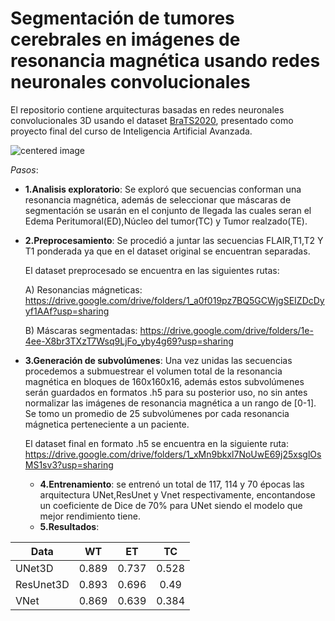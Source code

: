 # Segmentación de tumores cerebrales en imágenes de resonancia magnética usando redes neuronales convolucionales

El repositorio contiene arquitecturas basadas en redes neuronales convolucionales 3D usando el dataset <a href="https://www.kaggle.com/awsaf49/brats20-dataset-training-validation">BraTS2020</a>, presentado como proyecto final del curso de Inteligencia Artificial Avanzada.

<img src="https://github.com/renzoguerrero17/Segmentacion-de-tumores-cerebrales-usando-redes-neuronales-convolucionales/blob/master/assets/Brats2020.gif" alt="centered image">

*Pasos*:

- **1.Analisis exploratorio**: Se exploró que secuencias conforman una resonancia magnética, además de seleccionar que máscaras de segmentación se usarán en el conjunto de llegada las cuales seran el Edema Peritumoral(ED),Núcleo del tumor(TC) y Tumor realzado(TE).

- **2.Preprocesamiento**: Se procedió a juntar las secuencias FLAIR,T1,T2  Y T1 ponderada ya que en el dataset original se encuentran separadas.

   El dataset preprocesado se encuentra en las siguientes rutas:

   A) Resonancias mágneticas: https://drive.google.com/drive/folders/1_a0f019pz7BQ5GCWjgSEIZDcDyyf1AAf?usp=sharing

   B) Máscaras segmentadas: https://drive.google.com/drive/folders/1e-4ee-X8br3TXzT7Wsq9LjFo_yby4g69?usp=sharing

- **3.Generación de subvolúmenes**: Una vez unidas las secuencias procedemos a submuestrear el volumen total de la resonancia magnética en bloques de 160x160x16, además estos subvolúmenes serán guardados en formatos .h5 para su posterior uso, no sin antes normalizar las imágenes de resonancia magnética a un rango de [0-1].
Se tomo un promedio de 25 subvolúmenes por cada resonancia mágnetica perteneciente a un paciente.

  El dataset final en formato .h5 se encuentra en la siguiente ruta: https://drive.google.com/drive/folders/1_xMn9bkxl7NoUwE69j25xsglOsMS1sv3?usp=sharing
  
  - **4.Entrenamiento**: se entrenó un total de 117, 114 y 70 épocas las arquitectura UNet,ResUnet y Vnet respectivamente, encontandose un coeficiente de Dice de 70% para UNet siendo el modelo que mejor rendimiento tiene.
  - **5.Resultados**: 
 <table>
<thead>
<tr>
<th>Data</th>
<th align="center">WT</th>
<th align="center">ET</th>
<th align="center">TC</th>
</tr>
</thead>
<tbody>
<tr>
<td>UNet3D</td>
<td align="center">0.889</td>
<td align="center">0.737</td>
<td align="center">0.528</td>
</tr>
<tr>
<td>ResUnet3D</td>
<td align="center">0.893</td>
<td align="center">0.696</td>
<td align="center">0.49</td>
</tr>
<tr>
<td>VNet</td>
<td align="center">0.869</td>
<td align="center">0.639</td>
<td align="center">0.384</td>
</tr>
</tbody>
</table>
